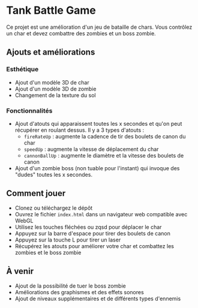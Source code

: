 # Tank Battle Game

Ce projet est une amélioration d'un jeu de bataille de chars. Vous contrôlez un char et devez combattre des zombies et un boss zombie.

## Ajouts et améliorations

### Esthétique
- Ajout d'un modèle 3D de char
- Ajout d'un modèle 3D de zombie
- Changement de la texture du sol

### Fonctionnalités
- Ajout d'atouts qui apparaissent toutes les x secondes et qu'on peut récupérer en roulant dessus. Il y a 3 types d'atouts :
  - `fireRateUp` : augmente la cadence de tir des boulets de canon du char
  - `speedUp` : augmente la vitesse de déplacement du char
  - `cannonBallUp` : augmente le diamètre et la vitesse des boulets de canon
- Ajout d'un zombie boss (non tuable pour l'instant) qui invoque des "dudes" toutes les x secondes.

## Comment jouer
- Clonez ou téléchargez le dépôt
- Ouvrez le fichier `index.html` dans un navigateur web compatible avec WebGL
- Utilisez les touches fléchées ou zqsd pour déplacer le char
- Appuyez sur la barre d'espace pour tirer des boulets de canon
- Appuyez sur la touche L pour tirer un laser
- Récupérez les atouts pour améliorer votre char et combattez les zombies et le boss zombie

## À venir
- Ajout de la possibilité de tuer le boss zombie
- Améliorations des graphismes et des effets sonores
- Ajout de niveaux supplémentaires et de différents types d'ennemis
